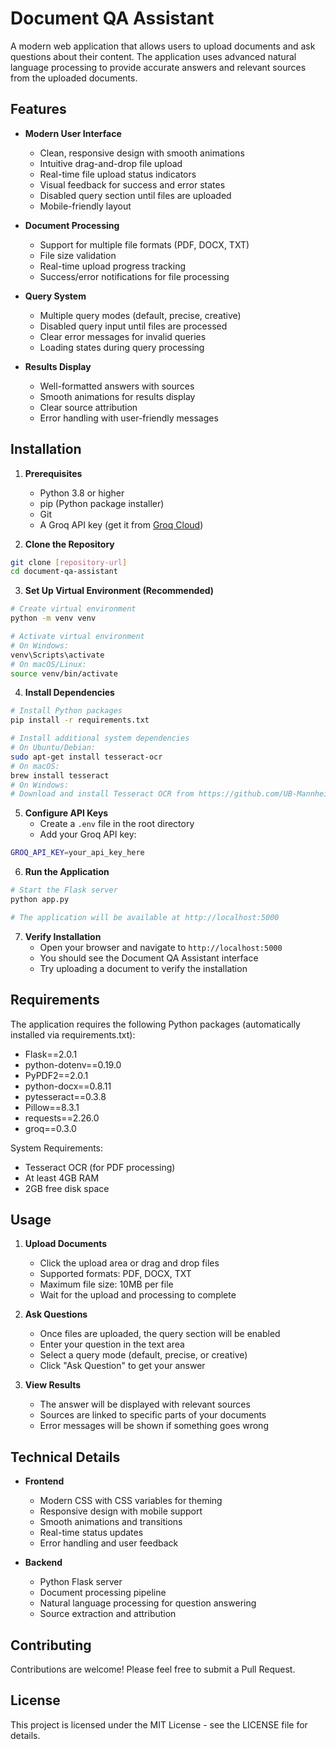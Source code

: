 # Document QA Assistant

A modern web application that allows users to upload documents and ask questions about their content. The application uses advanced natural language processing to provide accurate answers and relevant sources from the uploaded documents.

## Features

- **Modern User Interface**
  - Clean, responsive design with smooth animations
  - Intuitive drag-and-drop file upload
  - Real-time file upload status indicators
  - Visual feedback for success and error states
  - Disabled query section until files are uploaded
  - Mobile-friendly layout

- **Document Processing**
  - Support for multiple file formats (PDF, DOCX, TXT)
  - File size validation
  - Real-time upload progress tracking
  - Success/error notifications for file processing

- **Query System**
  - Multiple query modes (default, precise, creative)
  - Disabled query input until files are processed
  - Clear error messages for invalid queries
  - Loading states during query processing

- **Results Display**
  - Well-formatted answers with sources
  - Smooth animations for results display
  - Clear source attribution
  - Error handling with user-friendly messages

## Installation

1. **Prerequisites**
   - Python 3.8 or higher
   - pip (Python package installer)
   - Git
   - A Groq API key (get it from [Groq Cloud](https://console.groq.com/))

2. **Clone the Repository**
```bash
git clone [repository-url]
cd document-qa-assistant
```

3. **Set Up Virtual Environment (Recommended)**
```bash
# Create virtual environment
python -m venv venv

# Activate virtual environment
# On Windows:
venv\Scripts\activate
# On macOS/Linux:
source venv/bin/activate
```

4. **Install Dependencies**
```bash
# Install Python packages
pip install -r requirements.txt

# Install additional system dependencies
# On Ubuntu/Debian:
sudo apt-get install tesseract-ocr
# On macOS:
brew install tesseract
# On Windows:
# Download and install Tesseract OCR from https://github.com/UB-Mannheim/tesseract/wiki
```

5. **Configure API Keys**
   - Create a `.env` file in the root directory
   - Add your Groq API key:
```bash
GROQ_API_KEY=your_api_key_here
```

6. **Run the Application**
```bash
# Start the Flask server
python app.py

# The application will be available at http://localhost:5000
```

7. **Verify Installation**
   - Open your browser and navigate to `http://localhost:5000`
   - You should see the Document QA Assistant interface
   - Try uploading a document to verify the installation

## Requirements

The application requires the following Python packages (automatically installed via requirements.txt):

- Flask==2.0.1
- python-dotenv==0.19.0
- PyPDF2==2.0.1
- python-docx==0.8.11
- pytesseract==0.3.8
- Pillow==8.3.1
- requests==2.26.0
- groq==0.3.0

System Requirements:
- Tesseract OCR (for PDF processing)
- At least 4GB RAM
- 2GB free disk space

## Usage

1. **Upload Documents**
   - Click the upload area or drag and drop files
   - Supported formats: PDF, DOCX, TXT
   - Maximum file size: 10MB per file
   - Wait for the upload and processing to complete

2. **Ask Questions**
   - Once files are uploaded, the query section will be enabled
   - Enter your question in the text area
   - Select a query mode (default, precise, or creative)
   - Click "Ask Question" to get your answer

3. **View Results**
   - The answer will be displayed with relevant sources
   - Sources are linked to specific parts of your documents
   - Error messages will be shown if something goes wrong

## Technical Details

- **Frontend**
  - Modern CSS with CSS variables for theming
  - Responsive design with mobile support
  - Smooth animations and transitions
  - Real-time status updates
  - Error handling and user feedback

- **Backend**
  - Python Flask server
  - Document processing pipeline
  - Natural language processing for question answering
  - Source extraction and attribution

## Contributing

Contributions are welcome! Please feel free to submit a Pull Request.

## License

This project is licensed under the MIT License - see the LICENSE file for details. 